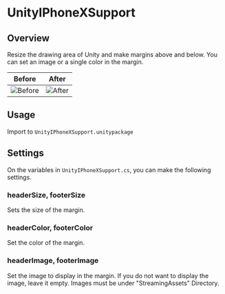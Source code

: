 # UnityIPhoneXSupport

## Overview

Resize the drawing area of Unity and make margins above and below.
You can set an image or a single color in the margin.

| Before | After |
|:---:|:---:|
| ![Before](https://github.com/tkyaji/UnityIPhoneXSupport/blob/master/README_img/iphonex1.png?raw=true) | ![After](https://github.com/tkyaji/UnityIPhoneXSupport/blob/master/README_img/iphonex2.png?raw=true) |


## Usage

Import to `UnityIPhoneXSupport.unitypackage`


## Settings

On the variables in `UnityIPhoneXSupport.cs`, you can make the following settings.

### headerSize, footerSize
Sets the size of the margin.

### headerColor, footerColor
Set the color of the margin.

### headerImage, footerImage
Set the image to display in the margin.
If you do not want to display the image, leave it empty.
Images must be under "StreamingAssets" Directory.
